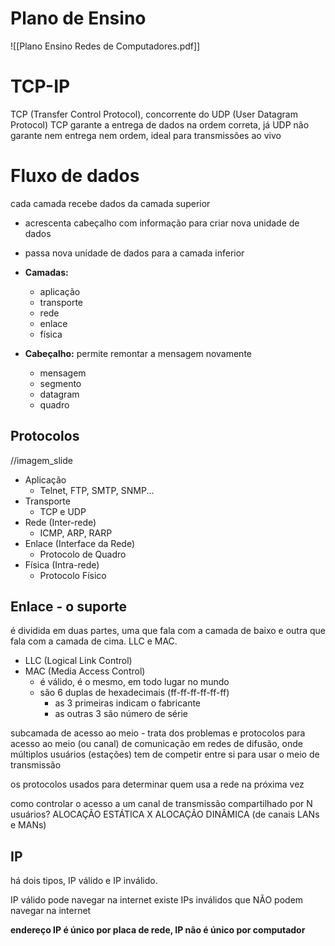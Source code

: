 # Plano de Ensino

![[Plano Ensino Redes de Computadores.pdf]]


# TCP-IP

TCP (Transfer Control Protocol), concorrente do UDP (User Datagram Protocol)
TCP garante a entrega de dados na ordem correta, já UDP não garante nem entrega nem ordem, ideal para transmissões ao vivo

# Fluxo de dados
cada camada recebe dados da camada superior
- acrescenta cabeçalho com informação para criar nova unidade de dados
- passa nova unidade de dados para a camada inferior

- **Camadas:**
	- aplicação 
	- transporte
	- rede
	- enlace
	- física
- **Cabeçalho:**
	permite remontar a mensagem novamente
	- mensagem 
	- segmento
	- datagram
	- quadro

## Protocolos
//imagem_slide
- Aplicação
	- Telnet, FTP, SMTP, SNMP...
- Transporte
	- TCP e UDP
- Rede (Inter-rede)
	- ICMP, ARP, RARP
- Enlace (Interface da Rede)
	- Protocolo de Quadro
- Física (Intra-rede)
	- Protocolo Físico

## Enlace - o suporte
é dividida em duas partes, uma que fala com a camada de baixo e outra que fala com a camada de cima. LLC e MAC.

- LLC (Logical Link Control)
- MAC (Media Access Control)
	- é válido, é o mesmo, em todo lugar no mundo
	- são 6 duplas de hexadecimais (ff-ff-ff-ff-ff-ff)
		- as 3 primeiras indicam o fabricante
		- as outras 3 são número de série

subcamada de acesso ao meio - trata dos problemas e protocolos para acesso ao meio (ou canal) de comunicação em redes de difusão, onde múltiplos usuários (estações) tem de competir entre si para usar o meio de transmissão

os protocolos usados para determinar quem usa a rede na próxima vez

como controlar o acesso a um canal de transmissão compartilhado por N usuários?
ALOCAÇÃO ESTÁTICA X ALOCAÇÃO DINÂMICA (de canais LANs e MANs)
## IP
há dois tipos, IP válido e IP inválido.

IP válido pode navegar na internet
existe IPs inválidos que NÃO podem navegar na internet

**endereço IP é único por placa de rede, IP não é único por computador**


